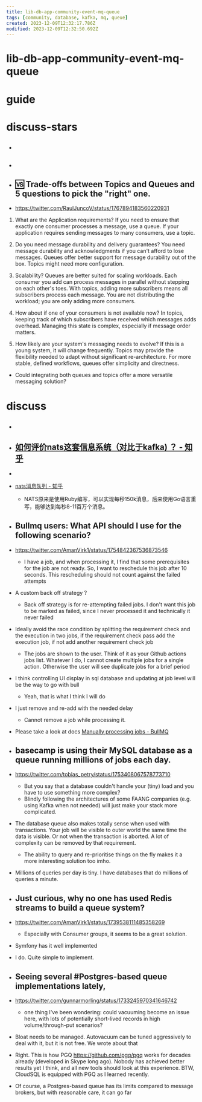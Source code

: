 ```yaml
---
title: lib-db-app-community-event-mq-queue
tags: [community, database, kafka, mq, queue]
created: 2023-12-09T12:32:17.786Z
modified: 2023-12-09T12:32:50.692Z
---
```


# lib-db-app-community-event-mq-queue

# guide

# discuss-stars
- ## 

- ## 

- ## 🆚️ Trade-offs between Topics and Queues and 5 questions to pick the "right" one.
- https://twitter.com/RaulJuncoV/status/1767894183560220931
1. What are the Application requirements?
If you need to ensure that exactly one consumer processes a message, use a queue.
If your application requires sending messages to many consumers, use a topic.

2. Do you need message durability and delivery guarantees?
You need message durability and acknowledgments if you can't afford to lose messages.
Queues offer better support for message durability out of the box. Topics might need more configuration.

3. Scalability?
Queues are better suited for scaling workloads. Each consumer you add can process messages in parallel without stepping on each other's toes.
With topics, adding more subscribers means all subscribers process each message. You are not distributing the workload; you are only adding more consumers.

4. How about if one of your consumers is not available now?
In topics, keeping track of which subscribers have received which messages adds overhead.
Managing this state is complex, especially if message order matters.

5. How likely are your system's messaging needs to evolve?
If this is a young system, it will change frequently.
Topics may provide the flexibility needed to adapt without significant re-architecture.
For more stable, defined workflows, queues offer simplicity and directness.

- Could integrating both queues and topics offer a more versatile messaging solution?
# discuss
- ## 

- ## [如何评价nats这套信息系统（对比于kafka) ？ - 知乎](https://www.zhihu.com/question/267769248)
- 

- [nats消息队列 - 知乎](https://zhuanlan.zhihu.com/p/666658170)
  - NATS原来是使用Ruby编写，可以实现每秒150k消息，后来使用Go语言重写，能够达到每秒8-11百万个消息。

- ## Bullmq users: What API should I use for the following scenario?
- https://twitter.com/AmanVirk1/status/1754842367536873546
  - I have a job, and when processing it, I find that some prerequisites for the job are not ready. So, I want to reschedule this job after 10 seconds. This rescheduling should not count against the failed attempts

- A custom back off strategy ?
  - Back off strategy is for re-attempting failed jobs. I don't want this job to be marked as failed, since I never processed it and technically it never failed

- Ideally avoid the race condition by splitting the requirement check and the execution in two jobs, if the requirement check pass add the execution job, if not add another requirement check job
  - The jobs are shown to the user. Think of it as your Github actions jobs list. Whatever I do, I cannot create multiple jobs for a single action. Otherwise the user will see duplicate jobs for a brief period
- I think controlling UI display in sql database and updating at job level will be the way to go with bull
  - Yeah, that is what I think I will do

- I just remove and re-add with the needed delay
  - Cannot remove a job while processing it.

- Please take a look at docs [Manually processing jobs - BullMQ](https://docs.bullmq.io/patterns/manually-fetching-jobs)

- ## basecamp is using their MySQL database as a queue running millions of jobs each day.
- https://twitter.com/tobias_petry/status/1753408067578773710
  - But you say that a database couldn't handle your (tiny) load and you have to use something more complex?
  - Blindly following the architectures of some FAANG companies (e.g. using Kafka when not needed) will just make your stack more complicated.

- The database queue also makes totally sense when used with transactions. Your job will be visible to outer world the same time the data is visible. Or not when the transaction is aborted. A lot of complexity can be removed by that requirement.
  - The ability to query and re-prioritise things on the fly makes it a more interesting solution too imho.

- Millions of queries per day is tiny. I have databases that do millions of queries a minute.

- ## Just curious, why no one has used Redis streams to build a queue system? 
- https://twitter.com/AmanVirk1/status/1739538111485358269
  - Especially with Consumer groups, it seems to be a great solution.
- Symfony has it well implemented 
- I do. Quite simple to implement.

- ## Seeing several #Postgres-based queue implementations lately, 
- https://twitter.com/gunnarmorling/status/1733245970341646742
  - one thing I've been wondering: could vacuuming become an issue here, with lots of potentially short-lived records in high volume/through-put scenarios?
- Bloat needs to be managed. Autovacuum can be tuned aggressively to deal with it, but it is not free. We wrote about that
- Right. This is how PGQ https://github.com/pgq/pgq works for decades already (developed in Skype long ago). Nobody has achieved better results yet I think, and all new tools should look at this experience. BTW, CloudSQL is equipped with PGQ as I learned recently.
- Of course, a Postgres-based queue has its limits compared to message brokers, but with reasonable care, it can go far 
